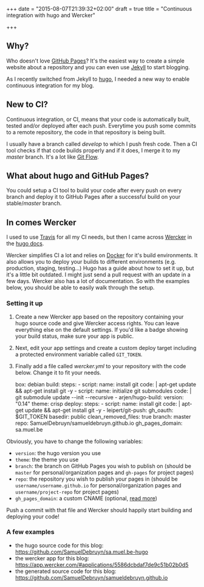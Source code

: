 +++
date = "2015-08-07T21:39:32+02:00"
draft = true
title = "Continuous integration with hugo and Wercker"

+++

## Why?

Who doesn't love [GitHub Pages](https://pages.github.com/)? It's the easiest way to create a simple website about a repository and you can even use [Jekyll](http://jekyllrb.com/) to start blogging.

As I recently switched from Jekyll to [hugo](http://gohugo.io), I needed a new way to enable continuous integration for my blog.

## New to CI?

Continuous integration, or CI, means that your code is automatically built, tested and/or deployed after each push. Everytime you push some commits to a remote repository, the code in that repository is being built.

I usually have a branch called *develop* to which I push fresh code. Then a CI tool checks if that code builds properly and if it does, I merge it to my *master* branch. It's a lot like [Git Flow](https://www.atlassian.com/git/tutorials/comparing-workflows/gitflow-workflow).

## What about hugo and GitHub Pages?

You could setup a CI tool to build your code after every push on every branch and deploy it to GitHub Pages after a successful build on your stable/*master* branch.

## In comes Wercker

I used to use [Travis](http://travis-ci.org) for all my CI needs, but then I came across [Wercker](http://wercker.com) in the [hugo docs](http://gohugo.io/tutorials/automated-deployments/).

Wercker simplifies CI a lot and relies on [Docker](http://docker.com) for it's build environments. It also allows you to deploy your builds to different environments (e.g. production, staging, testing...) Hugo has a guide about how to set it up, but it's a little bit outdated. I might just send a pull request with an update in a few days. Wercker also has a lot of documentation. So with the examples below, you should be able to easily walk through the setup.

### Setting it up

1. Create a new Wercker app based on the repository containing your hugo source code and give Wercker access rights. You can leave everything else on the default settings. If you'd like a badge showing your build status, make sure your app is public.
1. Next, edit your app settings and create a custom deploy target including a protected environment variable called `GIT_TOKEN`.
1. Finally add a file called *wercker.yml* to your repository with the code below. Change it to fit your needs.

	box: debian
	build:
	  steps:
	    - script:
	        name: install git
	        code: |
	          apt-get update && apt-get install git -y
	    - script:
	        name: initialize git submodules
	        code: |
	            git submodule update --init --recursive
	    - arjen/hugo-build:
	        version: "0.14"
	        theme: crisp
	deploy:
	  steps:
	    - script:
	        name: install git
	        code: |
	          apt-get update && apt-get install git -y
	    - leipert/git-push:
	        gh_oauth: $GIT_TOKEN
	        basedir: public
	        clean_removed_files: true
	        branch: master
	        repo: SamuelDebruyn/samueldebruyn.github.io
	        gh_pages_domain: sa.muel.be

Obviously, you have to change the following variables:

* `version`: the hugo version you use
* `theme`: the theme you use
* `branch`: the branch on GitHub Pages you wish to publish on (should be `master` for personal/organization pages and `gh-pages` for project pages)
* `repo`: the repository you wish to publish your pages in (should be `username/username.github.io` for personal/organization pages and `username/project-repo` for project pages)
* `gh_pages_domain`: a custom CNAME (optional, [read more](https://help.github.com/articles/setting-up-a-custom-domain-with-github-pages/))

Push a commit with that file and Wercker should happily start building and deploying your code!

### A few examples

* the hugo source code for this blog: https://github.com/SamuelDebruyn/sa.muel.be-hugo
* the wercker app for this blog: https://app.wercker.com/#applications/5586dcbdaf7de9c51b02b0d5
* the generated source code for this blog: https://github.com/SamuelDebruyn/samueldebruyn.github.io